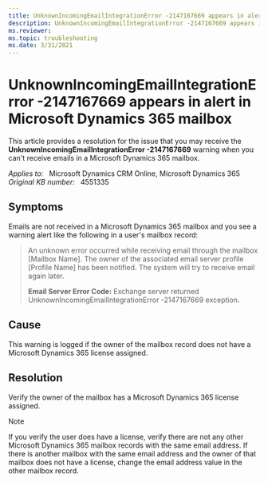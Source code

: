 ```yaml
---
title: UnknownIncomingEmailIntegrationError -2147167669 appears in alert in mailbox
description: UnknownIncomingEmailIntegrationError -2147167669 appears in alert in Microsoft Dynamics 365 mailbox.
ms.reviewer: 
ms.topic: troubleshooting
ms.date: 3/31/2021
---
```

# UnknownIncomingEmailIntegrationError -2147167669 appears in alert in Microsoft Dynamics 365 mailbox

This article provides a resolution for the issue that you may receive the **UnknownIncomingEmailIntegrationError -2147167669** warning when you can't receive emails in a Microsoft Dynamics 365 mailbox.

_Applies to:_ &nbsp; Microsoft Dynamics CRM Online, Microsoft Dynamics 365  
_Original KB number:_ &nbsp; 4551335

## Symptoms

Emails are not received in a Microsoft Dynamics 365 mailbox and you see a warning alert like the following in a user's mailbox record:

> An unknown error occurred while receiving email through the mailbox [Mailbox Name]. The owner of the associated email server profile [Profile Name] has been notified. The system will try to receive email again later.
>
> **Email Server Error Code:**  Exchange server returned UnknownIncomingEmailIntegrationError -2147167669 exception.

## Cause

This warning is logged if the owner of the mailbox record does not have a Microsoft Dynamics 365 license assigned.

## Resolution

Verify the owner of the mailbox has a Microsoft Dynamics 365 license assigned.

> [!NOTE]
> If you verify the user does have a license, verify there are not any other Microsoft Dynamics 365 mailbox records with the same email address. If there is another mailbox with the same email address and the owner of that mailbox does not have a license, change the email address value in the other mailbox record.
